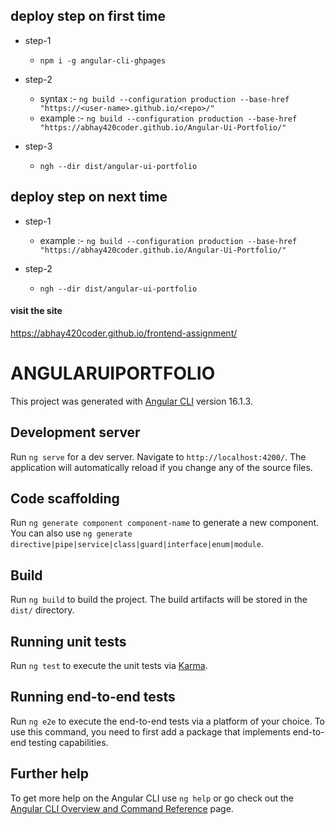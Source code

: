 
## deploy step on first time

* step-1
  * `npm i -g angular-cli-ghpages`

* step-2
  * syntax :- `ng build --configuration production --base-href "https://<user-name>.github.io/<repo>/"`
  * example :-  `ng build --configuration production --base-href "https://abhay420coder.github.io/Angular-Ui-Portfolio/"`

* step-3
  * `ngh --dir dist/angular-ui-portfolio`


## deploy step on next time

* step-1
  * example :-  `ng build --configuration production --base-href "https://abhay420coder.github.io/Angular-Ui-Portfolio/"`

* step-2
  * `ngh --dir dist/angular-ui-portfolio`



#### visit the site
https://abhay420coder.github.io/frontend-assignment/



# ANGULARUIPORTFOLIO

This project was generated with [Angular CLI](https://github.com/angular/angular-cli) version 16.1.3.

## Development server

Run `ng serve` for a dev server. Navigate to `http://localhost:4200/`. The application will automatically reload if you change any of the source files.

## Code scaffolding

Run `ng generate component component-name` to generate a new component. You can also use `ng generate directive|pipe|service|class|guard|interface|enum|module`.

## Build

Run `ng build` to build the project. The build artifacts will be stored in the `dist/` directory.

## Running unit tests

Run `ng test` to execute the unit tests via [Karma](https://karma-runner.github.io).

## Running end-to-end tests

Run `ng e2e` to execute the end-to-end tests via a platform of your choice. To use this command, you need to first add a package that implements end-to-end testing capabilities.

## Further help

To get more help on the Angular CLI use `ng help` or go check out the [Angular CLI Overview and Command Reference](https://angular.io/cli) page.
